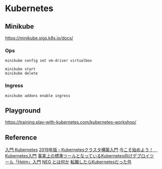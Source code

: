 # Kubernetes

## Minikube

<https://minikube.sigs.k8s.io/docs/>

### Ops

```bash=
minikube config set vm-driver virtualbox

minikube start
minikube delete
```

### Ingress

```bash=
minikube addons enable ingress
```

## Playground

<https://training.play-with-kubernetes.com/kubernetes-workshop/>

## Reference

[入門 Kubernetes](https://y-ohgi.com/introduction-kubernetes/)
[2019年版・Kubernetesクラスタ構築入門](https://knowledge.sakura.ad.jp/20955/)
[今こそ始めよう！　Kubernetes入門](https://thinkit.co.jp/series/7342)
[事実上の標準ツールとなっているKubernetes向けデプロイツール「Helm」入門](https://knowledge.sakura.ad.jp/23603/)
[NEG とは何か](https://medium.com/google-cloud-jp/neg-%E3%81%A8%E3%81%AF%E4%BD%95%E3%81%8B-cc1e2bbc979e)
[転職したらKubernetesだった件](https://qiita.com/yuanying/items/ceeeb7329a4fdc566546)
